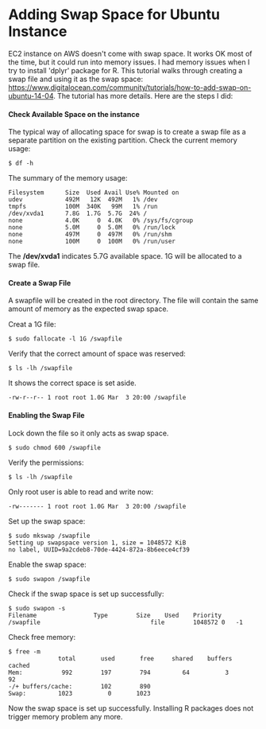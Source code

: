 # Adding Swap Space for Ubuntu Instance

EC2 instance on AWS doesn't come with swap space. It works OK most of the time, but it could run into memory issues. I had memory issues 
when I try to install 'dplyr' package for R. This tutorial walks through creating a swap file and using it as the swap space: 
https://www.digitalocean.com/community/tutorials/how-to-add-swap-on-ubuntu-14-04. 
The tutorial has more details. Here are the steps I did:

#### Check Available Space on the instance

The typical way of allocating space for swap is to create a swap file as a separate partition on the existing partition.
Check the current memory usage:

    $ df -h
The summary of the memory usage:

    Filesystem      Size  Used Avail Use% Mounted on
    udev            492M   12K  492M   1% /dev
    tmpfs           100M  340K   99M   1% /run
    /dev/xvda1      7.8G  1.7G  5.7G  24% /
    none            4.0K     0  4.0K   0% /sys/fs/cgroup
    none            5.0M     0  5.0M   0% /run/lock
    none            497M     0  497M   0% /run/shm
    none            100M     0  100M   0% /run/user

The **/dev/xvda1** indicates 5.7G available space. 1G will be allocated to a swap file. 

#### Create a Swap File

A swapfile will be created in the root directory. The file will contain the same amount of memory as the expected swap space. 

Creat a 1G file:

    $ sudo fallocate -l 1G /swapfile
Verify that the correct amount of space was reserved:

    $ ls -lh /swapfile

It shows the correct space is set aside. 

    -rw-r--r-- 1 root root 1.0G Mar  3 20:00 /swapfile

#### Enabling the Swap File

Lock down the file so it only acts as swap space. 

    $ sudo chmod 600 /swapfile

Verify the permissions:

    $ ls -lh /swapfile

Only root user is able to read and write now:

    -rw------- 1 root root 1.0G Mar  3 20:00 /swapfile

Set up the swap space:

    $ sudo mkswap /swapfile
    Setting up swapspace version 1, size = 1048572 KiB
    no label, UUID=9a2cdeb8-70de-4424-872a-8b6eece4cf39

Enable the swap space:

    $ sudo swapon /swapfile

Check if the swap space is set up successfully:

    $ sudo swapon -s
    Filename				Type		Size	Used	Priority
    /swapfile                               file		1048572	0	-1

Check free memory:

    $ free -m
                  total       used       free     shared    buffers     cached
    Mem:           992        197        794         64          3         92
    -/+ buffers/cache:        102        890
    Swap:         1023          0       1023

Now the swap space is set up successfully. Installing R packages does not trigger memory problem any more. 
